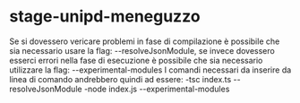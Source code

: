 # stage-unipd-meneguzzo
Se si dovessero vericare problemi in fase di compilazione è possibile che sia necessario usare la flag: --resolveJsonModule, se invece dovessero esserci errori nella fase di esecuzione è possibile che sia necessario utilizzare la flag: --experimental-modules
I comandi necessari da inserire da linea di comando andrebbero quindi ad essere:
    -tsc index.ts --resolveJsonModule
    -node index.js --experimental-modules